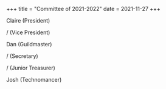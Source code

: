 +++
title = "Committee of 2021-2022"
date = 2021-11-27 
+++

Claire (President)

/ (Vice President)

Dan  (Guildmaster)

/ (Secretary)

/ (Junior Treasurer)

Josh (Technomancer)
